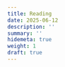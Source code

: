 ```yaml
---
title: Reading
date: 2025-06-12
description: ''
summary: ''
hidemeta: true
weight: 1
draft: true
---
```

